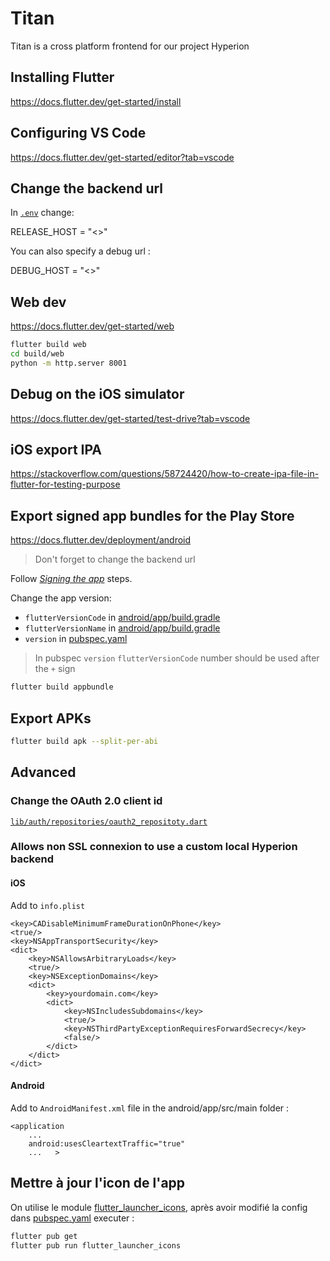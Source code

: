 # Titan

Titan is a cross platform frontend for our project Hyperion

## Installing Flutter

<https://docs.flutter.dev/get-started/install>

## Configuring VS Code

<https://docs.flutter.dev/get-started/editor?tab=vscode>

## Change the backend url

In [`.env`](.env) change:

RELEASE_HOST = "<<Your Production Server Host>>"

You can also specify a debug url :

DEBUG_HOST = "<<Your Debbuging Server Host>>" 

## Web dev

<https://docs.flutter.dev/get-started/web>

```bash
flutter build web
cd build/web
python -m http.server 8001
```

## Debug on the iOS simulator

<https://docs.flutter.dev/get-started/test-drive?tab=vscode>

## iOS export IPA

<https://stackoverflow.com/questions/58724420/how-to-create-ipa-file-in-flutter-for-testing-purpose>

## Export signed app bundles for the Play Store

<https://docs.flutter.dev/deployment/android>

> Don't forget to change the backend url

Follow [_Signing the app_](https://docs.flutter.dev/deployment/android#signing-the-app) steps.

Change the app version:

- `flutterVersionCode` in [android/app/build.gradle](./android/app/build.gradle)
- `flutterVersionName` in [android/app/build.gradle](./android/app/build.gradle)
- `version` in [pubspec.yaml](./pubspec.yaml)

> In pubspec `version` `flutterVersionCode` number should be used after the `+` sign

```bash
flutter build appbundle
```

## Export APKs

```bash
flutter build apk --split-per-abi
```

## Advanced

### Change the OAuth 2.0 client id

[`lib/auth/repositories/oauth2_repositoty.dart`](./lib/auth/repositories/oauth2_repositoty.dart)

### Allows non SSL connexion to use a custom local Hyperion backend

#### iOS

Add to `info.plist`

```
<key>CADisableMinimumFrameDurationOnPhone</key>
<true/>
<key>NSAppTransportSecurity</key>
<dict>
	<key>NSAllowsArbitraryLoads</key>
	<true/>
	<key>NSExceptionDomains</key>
	<dict>
		<key>yourdomain.com</key>
		<dict>
			<key>NSIncludesSubdomains</key>
			<true/>
			<key>NSThirdPartyExceptionRequiresForwardSecrecy</key>
			<false/>
		</dict>
	</dict>
</dict>
```

#### Android

Add to `AndroidManifest.xml` file in the android/app/src/main folder :

```
<application
    ...
    android:usesCleartextTraffic="true"
    ...   >
```

## Mettre à jour l'icon de l'app

On utilise le module [flutter_launcher_icons](https://pub.dev/packages/flutter_launcher_icons), après avoir modifié la config dans [pubspec.yaml](./pubspec.yaml) executer :

```bash
flutter pub get
flutter pub run flutter_launcher_icons
```
